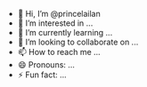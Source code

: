 - 👋 Hi, I’m @princelailan
- 👀 I’m interested in ...
- 🌱 I’m currently learning ...
- 💞️ I’m looking to collaborate on ...
- 📫 How to reach me ...
- 😄 Pronouns: ...
- ⚡ Fun fact: ...

<!---
princelailan/princelailan is a ✨ special ✨ repository because its `README.md` (this file) appears on your GitHub profile.
You can click the Preview link to take a look at your changes.
--->
